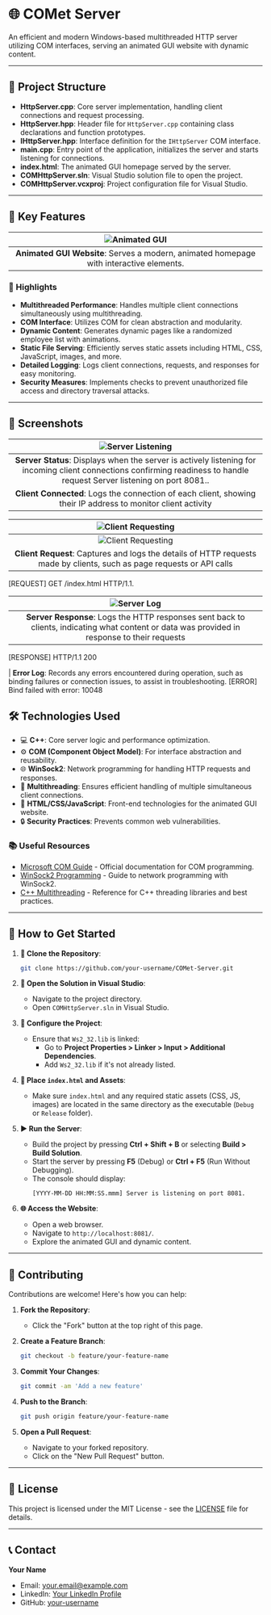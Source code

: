 
# 🌐 COMet Server

An efficient and modern Windows-based multithreaded HTTP server utilizing COM interfaces, serving an animated GUI website with dynamic content.

---

## 📂 Project Structure

- **HttpServer.cpp**: Core server implementation, handling client connections and request processing.
- **HttpServer.hpp**: Header file for `HttpServer.cpp` containing class declarations and function prototypes.
- **IHttpServer.hpp**: Interface definition for the `IHttpServer` COM interface.
- **main.cpp**: Entry point of the application, initializes the server and starts listening for connections.
- **index.html**: The animated GUI homepage served by the server.
- **COMHttpServer.sln**: Visual Studio solution file to open the project.
- **COMHttpServer.vcxproj**: Project configuration file for Visual Studio.

---

## 🚀 Key Features

| ![Animated GUI](image/client.png) |
|:----------------------------------------:|
| **Animated GUI Website**: Serves a modern, animated homepage with interactive elements. |

### 🌟 Highlights

- **Multithreaded Performance**: Handles multiple client connections simultaneously using multithreading.
- **COM Interface**: Utilizes COM for clean abstraction and modularity.
- **Dynamic Content**: Generates dynamic pages like a randomized employee list with animations.
- **Static File Serving**: Efficiently serves static assets including HTML, CSS, JavaScript, images, and more.
- **Detailed Logging**: Logs client connections, requests, and responses for easy monitoring.
- **Security Measures**: Implements checks to prevent unauthorized file access and directory traversal attacks.

---

## 🎨 Screenshots

| ![Server Listening](image/server.png) |
|:----------------------------------------:|
| **Server Status**: Displays when the server is actively listening for incoming client connections confirming readiness to handle request Server listening on port 8081.. |
| **Client Connected**: Logs the connection of each client, showing their IP address to monitor client activity |

| ![Client Requesting](image/client.png) |
|:----------------------------------------:|
| ![Client Requesting](image/client2.png) |
| **Client Request**: Captures and logs the details of HTTP requests made by clients, such as page requests or API calls|
[REQUEST] GET /index.html HTTP/1.1.

| ![Server Log](image/log.png) |
|:----------------------------------------:|
| **Server Response**: Logs the HTTP responses sent back to clients, indicating what content or data was provided in response to their requests|
[RESPONSE] HTTP/1.1 200

| **Error Log**: Records any errors encountered during operation, such as binding failures or connection issues, to assist in troubleshooting.
[ERROR] Bind failed with error: 10048

## 🛠️ Technologies Used

- 💻 **C++**: Core server logic and performance optimization.
- ⚙️ **COM (Component Object Model)**: For interface abstraction and reusability.
- 🌐 **WinSock2**: Network programming for handling HTTP requests and responses.
- 🧵 **Multithreading**: Ensures efficient handling of multiple simultaneous client connections.
- 🎨 **HTML/CSS/JavaScript**: Front-end technologies for the animated GUI website.
- 🔒 **Security Practices**: Prevents common web vulnerabilities.

### 📚 Useful Resources

- [Microsoft COM Guide](https://learn.microsoft.com/en-us/windows/win32/com/component-object-model--com--portal) - Official documentation for COM programming.
- [WinSock2 Programming](https://learn.microsoft.com/en-us/windows/win32/winsock/windows-sockets-start-page-2) - Guide to network programming with WinSock2.
- [C++ Multithreading](https://en.cppreference.com/w/cpp/thread) - Reference for C++ threading libraries and best practices.

---

## 🎯 How to Get Started

1. **🔗 Clone the Repository**:
   ```bash
   git clone https://github.com/your-username/COMet-Server.git
   ```

2. **📂 Open the Solution in Visual Studio**:
   - Navigate to the project directory.
   - Open `COMHttpServer.sln` in Visual Studio.

3. **🔧 Configure the Project**:
   - Ensure that `Ws2_32.lib` is linked:
     - Go to **Project Properties > Linker > Input > Additional Dependencies**.
     - Add `Ws2_32.lib` if it's not already listed.

4. **📄 Place `index.html` and Assets**:
   - Make sure `index.html` and any required static assets (CSS, JS, images) are located in the same directory as the executable (`Debug` or `Release` folder).

5. **▶️ Run the Server**:
   - Build the project by pressing **Ctrl + Shift + B** or selecting **Build > Build Solution**.
   - Start the server by pressing **F5** (Debug) or **Ctrl + F5** (Run Without Debugging).
   - The console should display:
     ```
     [YYYY-MM-DD HH:MM:SS.mmm] Server is listening on port 8081.
     ```

6. **🌐 Access the Website**:
   - Open a web browser.
   - Navigate to `http://localhost:8081/`.
   - Explore the animated GUI and dynamic content.

---

## 🤝 Contributing

Contributions are welcome! Here's how you can help:

1. **Fork the Repository**:
   - Click the "Fork" button at the top right of this page.

2. **Create a Feature Branch**:
   ```bash
   git checkout -b feature/your-feature-name
   ```

3. **Commit Your Changes**:
   ```bash
   git commit -am 'Add a new feature'
   ```

4. **Push to the Branch**:
   ```bash
   git push origin feature/your-feature-name
   ```

5. **Open a Pull Request**:
   - Navigate to your forked repository.
   - Click on the "New Pull Request" button.

---

## 📄 License

This project is licensed under the MIT License - see the [LICENSE](LICENSE) file for details.

---

## 📞 Contact

**Your Name**

- Email: your.email@example.com
- LinkedIn: [Your LinkedIn Profile](https://www.linkedin.com/in/yourprofile)
- GitHub: [your-username](https://github.com/your-username)
